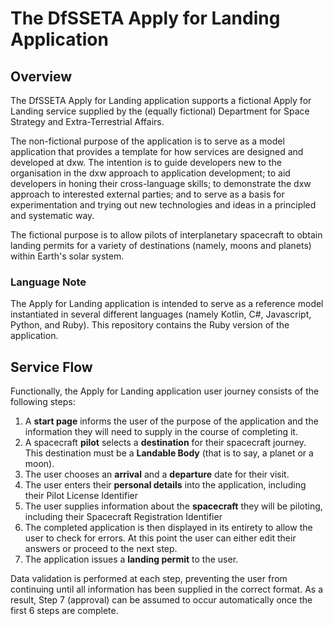 # The DfSSETA Apply for Landing Application

## Overview

The DfSSETA Apply for Landing application supports a fictional Apply for Landing service supplied by the (equally fictional) Department for Space Strategy and Extra-Terrestrial Affairs.

The non-fictional purpose of the application is to serve as a model application that provides a template for how services are designed and developed at dxw. The intention is to guide developers new to the organisation in the dxw approach to application development; to aid developers in honing their cross-language skills; to demonstrate the dxw approach to interested external parties; and to serve as a basis for experimentation and trying out new technologies and ideas in a principled and systematic way.

The fictional purpose is to allow pilots of interplanetary spacecraft to obtain landing permits for a variety of destinations (namely, moons and planets) within Earth's solar system.

### Language Note

The Apply for Landing application is intended to serve as a reference model instantiated in several different languages (namely Kotlin, C#, Javascript, Python, and Ruby). This repository contains the Ruby version of the application.

## Service Flow

Functionally, the Apply for Landing application user journey consists of the following steps:

1. A **start page** informs the user of the purpose of the application and the information they will need to supply in the course of completing it.
2. A spacecraft **pilot** selects a **destination** for their spacecraft journey. This destination must be a **Landable Body** (that is to say, a planet or a moon).
3. The user chooses an **arrival** and a **departure** date for their visit.
4. The user enters their **personal details** into the application, including their Pilot License Identifier
5. The user supplies information about the **spacecraft** they will be piloting, including their Spacecraft Registration Identifier
6. The completed application is then displayed in its entirety to allow the user to check for errors. At this point the user can either edit their answers or proceed to the next step.
7. The application issues a **landing permit** to the user.

Data validation is performed at each step, preventing the user from continuing until all information has been supplied in the correct format. As a result, Step 7 (approval) can be assumed to occur automatically once the first 6 steps are complete.
